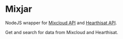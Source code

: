 # Mixjar


NodeJS wrapper for [Mixcloud API](https://api.mixcloud.com/) and [Hearthisat API](https://api-v2.hearthis.at/).

Get and search for data from Mixcloud and Hearthisat.







